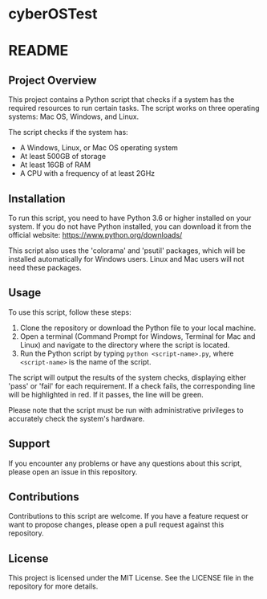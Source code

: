 # cyberOSTest

# README

## Project Overview

This project contains a Python script that checks if a system has the required resources to run certain tasks. The script works on three operating systems: Mac OS, Windows, and Linux.

The script checks if the system has:

- A Windows, Linux, or Mac OS operating system
- At least 500GB of storage
- At least 16GB of RAM
- A CPU with a frequency of at least 2GHz

## Installation

To run this script, you need to have Python 3.6 or higher installed on your system. If you do not have Python installed, you can download it from the official website: https://www.python.org/downloads/

This script also uses the 'colorama' and 'psutil' packages, which will be installed automatically for Windows users. Linux and Mac users will not need these packages.

## Usage

To use this script, follow these steps:

1. Clone the repository or download the Python file to your local machine.
2. Open a terminal (Command Prompt for Windows, Terminal for Mac and Linux) and navigate to the directory where the script is located.
3. Run the Python script by typing `python <script-name>.py`, where `<script-name>` is the name of the script.

The script will output the results of the system checks, displaying either 'pass' or 'fail' for each requirement. If a check fails, the corresponding line will be highlighted in red. If it passes, the line will be green.

Please note that the script must be run with administrative privileges to accurately check the system's hardware.

## Support

If you encounter any problems or have any questions about this script, please open an issue in this repository.

## Contributions

Contributions to this script are welcome. If you have a feature request or want to propose changes, please open a pull request against this repository.

## License

This project is licensed under the MIT License. See the LICENSE file in the repository for more details.
